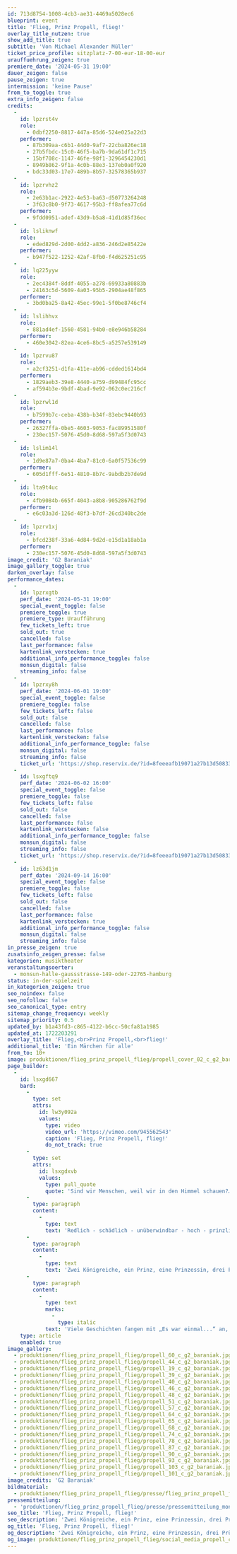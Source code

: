 ```yaml
---
id: 713d8754-1008-4cb3-ae31-4469a5028ec6
blueprint: event
title: 'Flieg, Prinz Propell, flieg!'
overlay_title_nutzen: true
show_add_title: true
subtitle: 'Von Michael Alexander Müller'
ticket_price_profile: sitzplatz-7-00-eur-18-00-eur
urauffuehrung_zeigen: true
premiere_date: '2024-05-31 19:00'
dauer_zeigen: false
pause_zeigen: true
intermission: 'keine Pause'
from_to_toggle: true
extra_info_zeigen: false
credits:
  -
    id: lpzrst4v
    role:
      - 0dbf2250-8817-447a-85d6-524e025a22d3
    performer:
      - 87b309aa-c6b1-44d0-9af7-22cba826ec18
      - 27b5fbdc-15c0-46f5-ba7b-9da61df1c715
      - 15bf708c-1147-46fe-98f1-3296454230d1
      - 8949b862-9f1a-4c0b-88e3-137eb0a0f920
      - bdc33d03-17e7-489b-8b57-32578365b937
  -
    id: lpzrvhz2
    role:
      - 2e63b1ac-2922-4e53-ba63-d50773264248
      - 3f63c8b0-9f73-4617-95b3-ff8afea77c6d
    performer:
      - 9fdd0951-adef-43d9-b5a8-41d1d85f36ec
  -
    id: lsliknwf
    role:
      - eded829d-2d00-4dd2-a836-246d2e85422e
    performer:
      - b947f522-1252-42af-8fb0-f4d625251c95
  -
    id: lq225yyw
    role:
      - 2ec4384f-8ddf-4055-a278-69933a80883b
      - 24163c5d-5609-4a03-95b5-2904ae48f865
    performer:
      - 3bd0ba25-8a42-45ec-99e1-5f0be8746cf4
  -
    id: lslihhvx
    role:
      - 881ad4ef-1560-4581-94b0-e8e946b58284
    performer:
      - 460e3042-82ea-4ce6-8bc5-a5257e539149
  -
    id: lpzrvu87
    role:
      - a2cf3251-d1fa-411e-ab96-cdded1614bd4
    performer:
      - 1829aeb3-39e8-4440-a759-d99484fc95cc
      - af594b3e-9bdf-4bad-9e92-062c0ec216cf
  -
    id: lpzrwl1d
    role:
      - b7599b7c-ceba-438b-b34f-83ebc9440b93
    performer:
      - 26327ffa-0be5-4603-9053-fac89951580f
      - 230ec157-5076-45d0-8d68-597a5f3d0743
  -
    id: lslim14l
    role:
      - 1d9e87a7-0ba4-4ba7-81c0-6a0f57536c99
    performer:
      - 605d1fff-6e51-4810-8b7c-9abdb2b7de9d
  -
    id: lta9t4uc
    role:
      - 4fb9084b-665f-4043-a8b8-905286762f9d
    performer:
      - e6c03a3d-126d-48f3-b7df-26cd340bc2de
  -
    id: lpzrv1xj
    role:
      - bfcd238f-33a6-4d84-9d2d-e15d1a18ab1a
    performer:
      - 230ec157-5076-45d0-8d68-597a5f3d0743
image_credit: 'G2 Baraniak'
image_gallery_toggle: true
darken_overlay: false
performance_dates:
  -
    id: lpzrxgtb
    perf_date: '2024-05-31 19:00'
    special_event_toggle: false
    premiere_toggle: true
    premiere_type: Uraufführung
    few_tickets_left: true
    sold_out: true
    cancelled: false
    last_performance: false
    kartenlink_verstecken: true
    additional_info_performance_toggle: false
    monsun_digital: false
    streaming_info: false
  -
    id: lpzrxy8h
    perf_date: '2024-06-01 19:00'
    special_event_toggle: false
    premiere_toggle: false
    few_tickets_left: false
    sold_out: false
    cancelled: false
    last_performance: false
    kartenlink_verstecken: false
    additional_info_performance_toggle: false
    monsun_digital: false
    streaming_info: false
    ticket_url: 'https://shop.reservix.de/?id=8feeeafb19071a27b13d5083379d95183e9ab490f2f135faf80b2fecfc1ba00f2aba7ad8945f4a4292549eb86feddc1b&vID=7337&eventGrpID=462680&eventID=2237110'
  -
    id: lsxgftq9
    perf_date: '2024-06-02 16:00'
    special_event_toggle: false
    premiere_toggle: false
    few_tickets_left: false
    sold_out: false
    cancelled: false
    last_performance: false
    kartenlink_verstecken: false
    additional_info_performance_toggle: false
    monsun_digital: false
    streaming_info: false
    ticket_url: 'https://shop.reservix.de/?id=8feeeafb19071a27b13d5083379d95183e9ab490f2f135faf80b2fecfc1ba00f2aba7ad8945f4a4292549eb86feddc1b&vID=7337&eventGrpID=462680&eventID=2237111'
  -
    id: lz63d1jm
    perf_date: '2024-09-14 16:00'
    special_event_toggle: false
    premiere_toggle: false
    few_tickets_left: false
    sold_out: false
    cancelled: false
    last_performance: false
    kartenlink_verstecken: true
    additional_info_performance_toggle: false
    monsun_digital: false
    streaming_info: false
in_presse_zeigen: true
zusatsinfo_zeigen_presse: false
kategorien: musiktheater
veranstaltungsoerter:
  - monsun-halle-gaussstrasse-149-oder-22765-hamburg
status: in-der-spielzeit
in_kategorien_zeigen: true
seo_noindex: false
seo_nofollow: false
seo_canonical_type: entry
sitemap_change_frequency: weekly
sitemap_priority: 0.5
updated_by: b1a43fd3-c865-4122-b6cc-50cfa81a1985
updated_at: 1722203291
overlay_title: 'Flieg,<br>Prinz Propell,<br>flieg!'
additional_title: 'Ein Märchen für alle'
from_to: 10+
image: produktionen/flieg_prinz_propell_flieg/propell_cover_02_c_g2_baraniak.jpg
page_builder:
  -
    id: lsxgd667
    bard:
      -
        type: set
        attrs:
          id: lw3y092a
          values:
            type: video
            video_url: 'https://vimeo.com/945562543'
            caption: 'Flieg, Prinz Propell, flieg!'
            do_not_track: true
      -
        type: set
        attrs:
          id: lsxgdxvb
          values:
            type: pull_quote
            quote: 'Sind wir Menschen, weil wir in den Himmel schauen?… '
      -
        type: paragraph
        content:
          -
            type: text
            text: 'Redlich - schädlich - unüberwindbar - hoch - prinzlich - gnädig - freundlicherweise - hungrig - schwarz - erschütternd - moosgrünig - famos - neugierig - königlich - grauwolkig - schmeichelhaft - gelbgallig - hundemüde - groß - streng - bewacht - nutzlos - kalt - grau - nützlich - hübsch - unpassend - passend - blaublutig - augenblau - unmöglich - stattlich - gut - schrecklich - wunschlos - egozentrisch - stachelig - verhärtet - glitzeklein - offen - gutgläubig - brauntief - süß - royal - vollständig - aufrichtig - unfassbar - kurz - schnell - billig - lokal - ausgezeichnet - radikal - final - taktisch - dreidimensional - optimal - krumm - uneingeladen - seufzend - dringend - golden - lecker - bekannt - lang - sentimental - rosawolkig - sicher - durchgetanzt - herzrot - heimlich - jung - verehrt - epochal - global - weise - glücklich - herzlich - ewig - unversehrt - lieb - unerfahren - würdig - einig - geliebt - stolz - liebgolden - rustikal - eigenhändig - staubig - gelbblitzig - entzückend - wohlauf - kolossal - phänomenal'
      -
        type: paragraph
        content:
          -
            type: text
            text: 'Zwei Königreiche, ein Prinz, eine Prinzessin, drei Prüfungen: Alle sind eingeladen zu einem magischen Abenteuer.'
      -
        type: paragraph
        content:
          -
            type: text
            marks:
              -
                type: italic
            text: 'Viele Geschichten fangen mit „Es war einmal...“ an, aber eigentlich müsste ich sagen „Was einmal war, ist noch lange nicht vorbei.“ '
    type: article
    enabled: true
image_gallery:
  - produktionen/flieg_prinz_propell_flieg/propell_60_c_g2_baraniak.jpg
  - produktionen/flieg_prinz_propell_flieg/propell_44_c_g2_baraniak.jpg
  - produktionen/flieg_prinz_propell_flieg/propell_19_c_g2_baraniak.jpg
  - produktionen/flieg_prinz_propell_flieg/propell_39_c_g2_baraniak.jpg
  - produktionen/flieg_prinz_propell_flieg/propell_40_c_g2_baraniak.jpg
  - produktionen/flieg_prinz_propell_flieg/propell_46_c_g2_baraniak.jpg
  - produktionen/flieg_prinz_propell_flieg/propell_48_c_g2_baraniak.jpg
  - produktionen/flieg_prinz_propell_flieg/propell_51_c_g2_baraniak.jpg
  - produktionen/flieg_prinz_propell_flieg/propell_57_c_g2_baraniak.jpg
  - produktionen/flieg_prinz_propell_flieg/propell_64_c_g2_baraniak.jpg
  - produktionen/flieg_prinz_propell_flieg/propell_65_c_g2_baraniak.jpg
  - produktionen/flieg_prinz_propell_flieg/propell_68_c_g2_baraniak.jpg
  - produktionen/flieg_prinz_propell_flieg/propell_74_c_g2_baraniak.jpg
  - produktionen/flieg_prinz_propell_flieg/propell_78_c_g2_baraniak.jpg
  - produktionen/flieg_prinz_propell_flieg/propell_87_c_g2_baraniak.jpg
  - produktionen/flieg_prinz_propell_flieg/propell_90_c_g2_baraniak.jpg
  - produktionen/flieg_prinz_propell_flieg/propell_93_c_g2_baraniak.jpg
  - produktionen/flieg_prinz_propell_flieg/propell_103_c_g2_baraniak.jpg
  - produktionen/flieg_prinz_propell_flieg/propell_101_c_g2_baraniak.jpg
image_credits: 'G2 Baraniak'
bildmaterial:
  - produktionen/flieg_prinz_propell_flieg/presse/flieg_prinz_propell_flieg_c_g2_baraniak.zip
pressemitteilung:
  - 'produktionen/flieg_prinz_propell_flieg/presse/pressemitteilung_monsun.theater_flieg,-prinz-propell,-flieg!_2024.pdf'
seo_title: 'Flieg, Prinz Propell, flieg!'
seo_description: 'Zwei Königreiche, ein Prinz, eine Prinzessin, drei Prüfungen: Alle sind eingeladen zu einem magischen Abenteuer.'
og_title: 'Flieg, Prinz Propell, flieg!'
og_description: 'Zwei Königreiche, ein Prinz, eine Prinzessin, drei Prüfungen: Alle sind eingeladen zu einem magischen Abenteuer.'
og_image: produktionen/flieg_prinz_propell_flieg/social_media_propell_c_g2_baraniak.jpg
---
```

